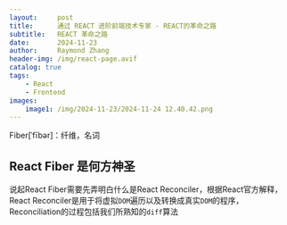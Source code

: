 ```yaml
---
layout:     post
title:      通过 REACT 进阶前端技术专家 - REACT的革命之路
subtitle:   REACT 革命之路
date:       2024-11-23
author:     Raymond Zhang
header-img: /img/react-page.avif
catalog: true
tags:
    - React
    - Frontend
images:
    image1: /img/2024-11-23/2024-11-24 12.40.42.png
---
```


Fiber[ˈfībər]：纤维，名词

## React Fiber 是何方神圣
说起React Fiber需要先弄明白什么是React Reconciler，根据React官方解释，React Reconciler是用于将虚拟`DOM`遍历以及转换成真实`DOM`的程序，Reconciliation的过程包括我们所熟知的`diff`算法